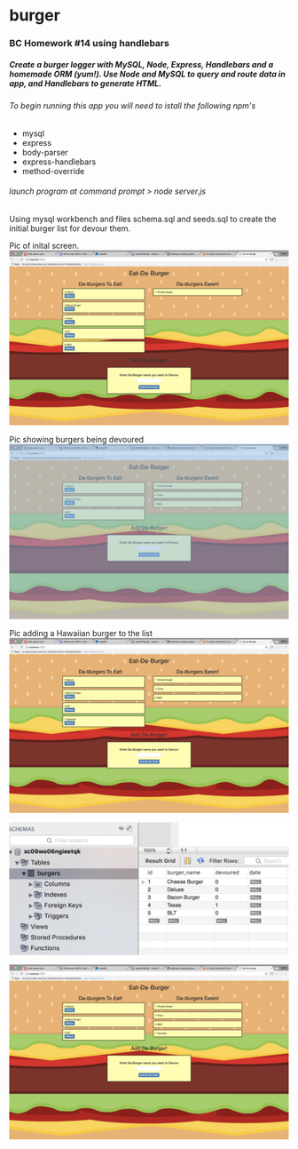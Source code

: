 # burger

### BC Homework #14 using handlebars 
##### Create a burger logger with MySQL, Node, Express, Handlebars and a homemade ORM (yum!).  Use Node and MySQL to query and route data in app, and Handlebars to generate HTML. 
###### To begin running this app you will need to istall the following npm's
* mysql
* express
* body-parser
* express-handlebars
* method-override

###### launch program at command prompt > node server.js

Using mysql workbench and files schema.sql and seeds.sql to create the initial burger list for devour them. 

Pic of inital screen.
![initial start](/screenshots/wedsite_start.png)

Pic showing burgers being devoured
![initial start](/screenshots/Devour_burgers.png)

Pic adding a Hawaiian burger to the list
![initial start](/screenshots/Add_Burger.png)

![initial start](/screenshots/Database_start.png)



![initial start](/screenshots/MoveOneMore.png)
